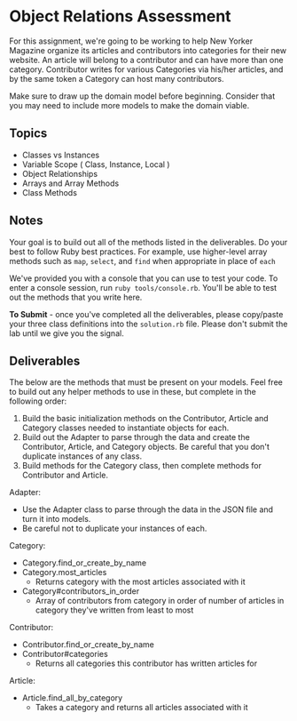 # Object Relations Assessment

For this assignment, we're going to be working to help New Yorker Magazine organize its articles and contributors into categories for their new website. An article will belong to a contributor and can have more than one category. Contributor writes for various Categories via his/her articles, and by the same token a Category can host many contributors.

Make sure to draw up the domain model before beginning. Consider that you may need to include more models to make the domain viable.

## Topics

+ Classes vs Instances
+ Variable Scope ( Class, Instance, Local )
+ Object Relationships
+ Arrays and Array Methods
+ Class Methods

## Notes

Your goal is to build out all of the methods listed in the deliverables. Do your best to follow Ruby best practices. For example, use higher-level array methods such as `map`, `select`, and `find` when appropriate in place of `each`

We've provided you with a console that you can use to test your code. To enter a console session, run `ruby tools/console.rb`. You'll be able to test out the methods that you write here.

**To Submit** - once you've completed all the deliverables, please copy/paste your three class definitions into the `solution.rb` file. Please don't submit the lab until we give you the signal.

## Deliverables
The below are the methods that must be present on your models. Feel free to build out any helper methods to use in these, but complete in the following order:
1. Build the basic initialization methods on the Contributor, Article and Category classes needed to instantiate objects for each.
2. Build out the Adapter to parse through the data and create the Contributor, Article, and Category objects. Be careful that you don't duplicate instances of any class.
3. Build methods for the Category class, then complete methods for Contributor and Article.

Adapter:
- Use the Adapter class to parse through the data in the JSON file and turn it into models.
- Be careful not to duplicate your instances of each.

Category:
- Category.find_or_create_by_name
- Category.most_articles
  + Returns category with the most articles associated with it
- Category#contributors_in_order
  + Array of contributors from category in order of number of articles in category they've written from least to most

Contributor:
- Contributor.find_or_create_by_name
- Contributor#categories
  + Returns all categories this contributor has written articles for

Article:
- Article.find_all_by_category
  + Takes a category and returns all articles associated with it
